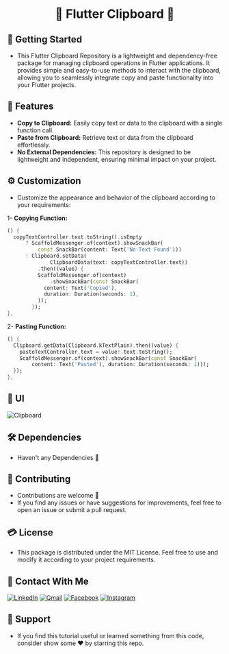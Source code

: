 # <div align="center">📀 Flutter Clipboard 📀</div>

## 🚀 Getting Started

- This Flutter Clipboard Repository is a lightweight and dependency-free package for managing clipboard operations in Flutter applications. It provides simple and easy-to-use methods to interact with the clipboard, allowing you to seamlessly integrate copy and paste functionality into your Flutter projects.

## 🎲 Features

- **Copy to Clipboard:** Easily copy text or data to the clipboard with a single function call.
- **Paste from Clipboard:** Retrieve text or data from the clipboard effortlessly.
- **No External Dependencies:** This repository is designed to be lightweight and independent, ensuring minimal impact on your project.

## ⚙️ Customization

- Customize the appearance and behavior of the clipboard according to your requirements:

1- **Copying Function:**

```dart
() {
  copyTextController.text.toString().isEmpty
      ? ScaffoldMessenger.of(context).showSnackBar(
          const SnackBar(content: Text('No Text Found')))
      : Clipboard.setData(
              ClipboardData(text: copyTextController.text))
          .then((value) {
          ScaffoldMessenger.of(context)
              .showSnackBar(const SnackBar(
            content: Text('Copied'),
            duration: Duration(seconds: 1),
          ));
        });
},
```
2- **Pasting Function:**

```dart
() {
  Clipboard.getData(Clipboard.kTextPlain).then((value) {
    pasteTextController.text = value!.text.toString();
    ScaffoldMessenger.of(context).showSnackBar(const SnackBar(
        content: Text('Pasted'), duration: Duration(seconds: 1)));
  });
},
```


## 📱 UI

![Clipboard](https://github.com/Shalaby-VBS/Flutter_Clipboard/assets/149938388/f824a57f-b088-4126-a38a-df7258ab0f04)

## 🛠 Dependencies

- Haven't any Dependencies 🚫

## 🚨 Contributing

- Contributions are welcome 💜
- If you find any issues or have suggestions for improvements, feel free to open an issue or submit a pull request.

## 💳 License

- This package is distributed under the MIT License. Feel free to use and modify it according to your project requirements.

## 🤝 Contact With Me

[![LinkedIn](https://img.shields.io/badge/LinkedIn-0077B5?style=for-the-badge&logo=linkedin&logoColor=white)](https://www.linkedin.com/in/ahmed-shalaby-21196521b/) 
[![Gmail](https://img.shields.io/badge/Gmail-333333?style=for-the-badge&logo=gmail&logoColor=red)](https://www.shalaby.vbs@gmail.com)
[![Facebook](https://img.shields.io/badge/Facebook-0077B5?style=for-the-badge&logo=facebook&logoColor=white)](https://www.facebook.com/profile.php?id=100093012790432&mibextid=hIlR13)
[![Instagram](https://img.shields.io/badge/Instagram-E4405F?style=for-the-badge&logo=instagram&logoColor=white)](https://www.instagram.com/sh4l4by/)

</div>

## 💖 Support

- If you find this tutorial useful or learned something from this code, consider show some ❤️ by starring this repo.
